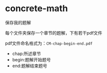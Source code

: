 # concrete-math

保存我的题解

每个文件夹保存一个章节的题解，下有若干pdf文件

pdf文件命名格式为：`CM-chap-begin-end.pdf`
- chap:所述章节
- begin:题解开始题号
- end:题解结束题号